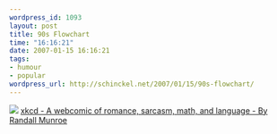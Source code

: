 ```yaml
--- 
wordpress_id: 1093
layout: post
title: 90s Flowchart
time: "16:16:21"
date: 2007-01-15 16:16:21
tags: 
- humour
- popular
wordpress_url: http://schinckel.net/2007/01/15/90s-flowchart/
---
```

![][1] [xkcd - A webcomic of romance, sarcasm, math, and language - By Randall Munroe][2]

   [1]: http://imgs.xkcd.com/comics/90s_flowchart.png
   [2]: http://xkcd.com/c210.html

